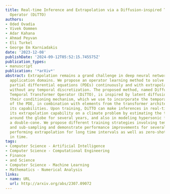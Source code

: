 ```yaml
---
title: Real-time Inference and Extrapolation via a Diffusion-inspired Temporal Transformer
  Operator (DiTTO)
authors:
- Oded Ovadia
- Vivek Oommen
- Adar Kahana
- Ahmad Peyvan
- Eli Turkel
- George Em Karniadakis
date: '2023-12-08'
publishDate: '2024-09-12T05:52:15.745575Z'
publication_types:
- manuscript
publication: '*arXiv*'
abstract: Extrapolation remains a grand challenge in deep neural networks across all
  application domains. We propose an operator learning method to solve time-dependent
  partial differential equations (PDEs) continuously and with extrapolation in time
  without any temporal discretization. The proposed method, named Diffusion-inspired
  Temporal Transformer Operator (DiTTO), is inspired by latent diffusion models and
  their conditioning mechanism, which we use to incorporate the temporal evolution
  of the PDE, in combination with elements from the transformer architecture to improve
  its capabilities. Upon training, DiTTO can make inferences in real-time. We demonstrate
  its extrapolation capability on a climate problem by estimating the temperature
  around the globe for several years, and also in modeling hypersonic flows around
  a double-cone. We propose different training strategies involving temporal-bundling
  and sub-sampling and demonstrate performance improvements for several benchmarks,
  performing extrapolation for long time intervals as well as zero-shot super-resolution
  in time.
tags:
- Computer Science - Artificial Intelligence
- Computer Science - Computational Engineering
- Finance
- and Science
- Computer Science - Machine Learning
- Mathematics - Numerical Analysis
links:
- name: URL
  url: http://arxiv.org/abs/2307.09072
---
```

